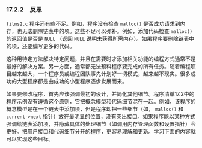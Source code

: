 ### 17.2.2　反思

`films2.c` 程序还有些不足。例如，程序没有检查 `malloc()` 是否成功请求到内存，也无法删除链表中的项。这些不足可以弥补。例如，添加代码检查 `malloc()` 的返回值是否是 `NULL` （返回 `NULL` 说明未获得所需内存）。如果程序要删除链表中的项，还要编写更多的代码。

这种用特定方法解决特定问题，并且在需要时才添加相关功能的编程方式通常不是最好的解决方案。另一方面，通常都无法预料程序要完成的所有任务。随着编程项目越来越大，一个程序员或编程团队事先计划好一切模式，越来越不现实。很多成功的大型程序都是由成功的小型程序逐步发展而来。

如果要修改程序，首先应该强调最初的设计，并简化其他细节。程序清单17.2中的程序示例没有遵循这个原则，它把概念模型和代码细节混在一起。例如，该程序的概念模型是在一个链表中添加项，但是程序却把一些细节（如， `malloc()` 和 `current->next` 指针）放在最明显的位置，没有突出接口。如果程序能以某种方式强调给链表添加项，并隐藏具体的处理细节（如调用内存管理函数和设置指针）会更好。把用户接口和代码细节分开的程序，更容易理解和更新。学习下面的内容就可以实现这些目标。

